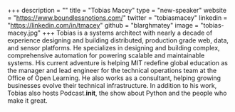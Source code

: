 +++
description = ""
title = "Tobias Macey"
type = "new-speaker"
website = "https://www.boundlessnotions.com/"
twitter = "tobiasmacey"
linkedin = "https://linkedin.com/in/tmacey"
github = "blarghmatey"
image = "tobias-macey.jpg"
+++
Tobias is a systems architect with nearly a decade of experience designing and building distributed, production grade web, data, and sensor platforms. He specializes in designing and building complex, comprehensive automation for powering scalable and maintainable systems. His current adventure is helping MIT redefine global education as the manager and lead engineer for the technical operations team at the Office of Open Learning. He also works as a consultant, helping growing businesses evolve their technical infrastructure. In addition to his work, Tobias also hosts Podcast.__init__, the show about Python and the people who make it great.